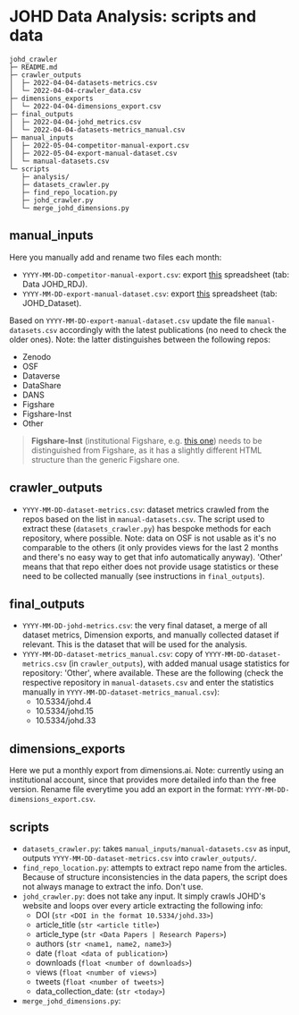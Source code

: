 # JOHD Data Analysis: scripts and data

```
johd_crawler
├─ README.md
├─ crawler_outputs
│  ├─ 2022-04-04-datasets-metrics.csv
│  └─ 2022-04-04-crawler_data.csv
├─ dimensions_exports
│  └─ 2022-04-04-dimensions_export.csv
├─ final_outputs
│  ├─ 2022-04-04-johd_metrics.csv
│  └─ 2022-04-04-datasets-metrics_manual.csv
├─ manual_inputs
│  ├─ 2022-05-04-competitor-manual-export.csv
│  ├─ 2022-05-04-export-manual-dataset.csv
│  └─ manual-datasets.csv
└─ scripts
   ├─ analysis/
   ├─ datasets_crawler.py
   ├─ find_repo_location.py
   ├─ johd_crawler.py
   └─ merge_johd_dimensions.py
```
## manual_inputs
Here you manually add and rename two files each month:
- `YYYY-MM-DD-competitor-manual-export.csv`: export [this](https://docs.google.com/spreadsheets/d/11MziEnCBh-Wz_GzBHi1PcM4p947yE9Nn/edit#gid=1230857751) spreadsheet (tab: Data JOHD_RDJ).
- `YYYY-MM-DD-export-manual-dataset.csv`: export [this](https://docs.google.com/spreadsheets/d/11MziEnCBh-Wz_GzBHi1PcM4p947yE9Nn/edit#gid=1230857751) spreadsheet (tab: JOHD_Dataset).

Based on `YYYY-MM-DD-export-manual-dataset.csv` update the file `manual-datasets.csv` accordingly with the latest publications (no need to check the older ones). Note: the latter distinguishes between the following repos:
- Zenodo
- OSF
- Dataverse
- DataShare
- DANS
- Figshare
- Figshare-Inst
- Other

> **Figshare-Inst** (institutional Figshare, e.g. [this one](https://kilthub.cmu.edu/articles/dataset/DH_Conference_Index_Data_-_9_22_2020/12987959/1)) needs to be distinguished from Figshare, as it has a slightly different HTML structure than the generic Figshare one.

## crawler_outputs
- `YYYY-MM-DD-dataset-metrics.csv`: dataset metrics crawled from the repos based on the list in `manual-datasets.csv`. The script used to extract these (`datasets_crawler.py`) has bespoke methods for each repository, where possible. Note: data on OSF is not usable as it's no comparable to the others (it only provides views for the last 2 months and there's no easy way to get that info automatically anyway). 'Other' means that that repo either does not provide usage statistics or these need to be collected manually (see instructions in `final_outputs`).

## final_outputs
- `YYYY-MM-DD-johd-metrics.csv`: the very final dataset, a merge of all dataset metrics, Dimension exports, and manually collected dataset if relevant. This is the dataset that will be used for the analysis.
- `YYYY-MM-DD-dataset-metrics_manual.csv`: copy of `YYYY-MM-DD-dataset-metrics.csv` (in `crawler_outputs`), with added manual usage statistics for repository: 'Other', where available. These are the following (check the respective repository in `manual-datasets.csv` and enter the statistics manually in `YYYY-MM-DD-dataset-metrics_manual.csv`):
    - 10.5334/johd.4
    - 10.5334/johd.15
    - 10.5334/johd.33

## dimensions_exports
Here we put a monthly export from dimensions.ai. Note: currently using an institutional account, since that provides more detailed info than the free version. Rename file everytime you add an export in the format: `YYYY-MM-DD-dimensions_export.csv`.

## scripts
- `datasets_crawler.py`: takes `manual_inputs/manual-datasets.csv` as input, outputs `YYYY-MM-DD-dataset-metrics.csv` into `crawler_outputs/`.
- `find_repo_location.py`: attempts to extract repo name from the articles. Because of structure inconsistencies in the data papers, the script does not always manage to extract the info. Don't use.
- `johd_crawler.py`: does not take any input. It simply crawls JOHD's website and loops over every article extracting the following info:
    - DOI (`str <DOI in the format 10.5334/johd.33>`)
    - article_title (`str <article title>`)
    - article_type (`str <Data Papers | Research Papers>`)
    - authors (`str <name1, name2, name3>`)
    - date (`float <data of publication>`)
    - downloads (`float <number of downloads>`)
    - views (`float <number of views>`)
    - tweets (`float <number of tweets>`)
    - data_collection_date: (`str <today>`)
- `merge_johd_dimensions.py`: 